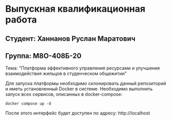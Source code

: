 # Выпускная квалификационная работа
## Студент: Ханнанов Руслан Маратович
## Группа: М8О-408Б-20

Тема: "Платформа эффективного управления ресурсами и улучшения взаимодействия жильцов в студенческом общежитии"


Для запуска платформы необходимо склонировать данный репозиторий и иметь установленный Docker в системе.
Необходимо выполнить запуск всех сервисов, описанных в docker-compose:
```
docker compose up -d
```

После этого интерфейс будет доступен по адресу: http://localhost
